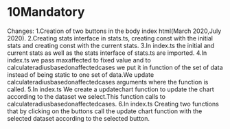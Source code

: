 # 10Mandatory

Changes:
1.Creation of two buttons in the body index html(March 2020,July 2020).
2.Creating stats interface in stats.ts, creating const with the initial stats and creating const with the current stats.
3.In index.ts the initial and current stats as well as the stats interface of stats.ts are imported.
4.In index.ts we pass maxaffected to fixed value and to calculateradiusbasedonaffectedcases we put it in function of the set of 
data instead of being static to one set of data.We update calculateradiusbasedonaffectedcases arguments where the function is called.
5.In index.ts We create a updatechart function to update the chart according to the dataset we select.This function calls to calculateradiusbasedonaffectedcases.
6.In index.ts Creating two functions that by clicking on the buttons call the update chart function with the selected dataset 
according to the selected button.
